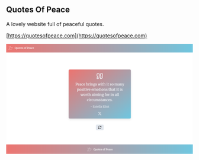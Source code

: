 ## Quotes Of Peace

A lovely website full of peaceful quotes.

[https://quotesofpeace.com](https://quotesofpeace.com)

![earthpeace.com.au](/quotes-of-peace.png?raw=true)
